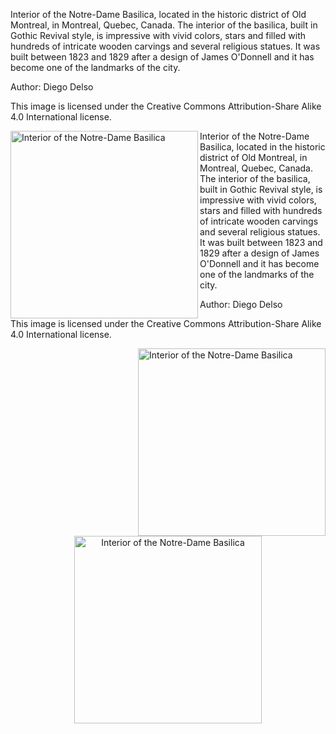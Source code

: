 
Interior of the Notre-Dame Basilica, located in the historic district of Old Montreal, in Montreal, Quebec, Canada. 
The interior of the basilica, built in Gothic Revival style, is impressive with vivid colors, stars and filled with 
hundreds of intricate wooden carvings and several religious statues. It was built between 1823 and 1829 after a design 
of James O'Donnell and it has become one of the landmarks of the city.

Author: Diego Delso

This image is licensed under the Creative Commons Attribution-Share Alike 4.0 International license. 


<img src="basilica.jpg"        alt="Interior of the Notre-Dame Basilica" width="300"  align="left"> 
     
       
     
<p>
     Interior of the Notre-Dame Basilica, located in the historic district of Old Montreal, in Montreal, Quebec, Canada. 
The interior of the basilica, built in Gothic Revival style, is impressive with vivid colors, stars and filled with 
hundreds of intricate wooden carvings and several religious statues. It was built between 1823 and 1829 after a design 
of James O'Donnell and it has become one of the landmarks of the city.

Author: Diego Delso

This image is licensed under the Creative Commons Attribution-Share Alike 4.0 International license. 
</pr>

<img src="basilica.jpg"        alt="Interior of the Notre-Dame Basilica" height="300"  align="right"> 
       

<p>      

       
<p align="center">
<img src="basilica.jpg"        alt="Interior of the Notre-Dame Basilica" height="300"  > 
</p>        
              
